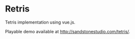 # Retris
Tetris implementation using vue.js.

Playable demo available at http://sandstonestudio.com/tetris/.
